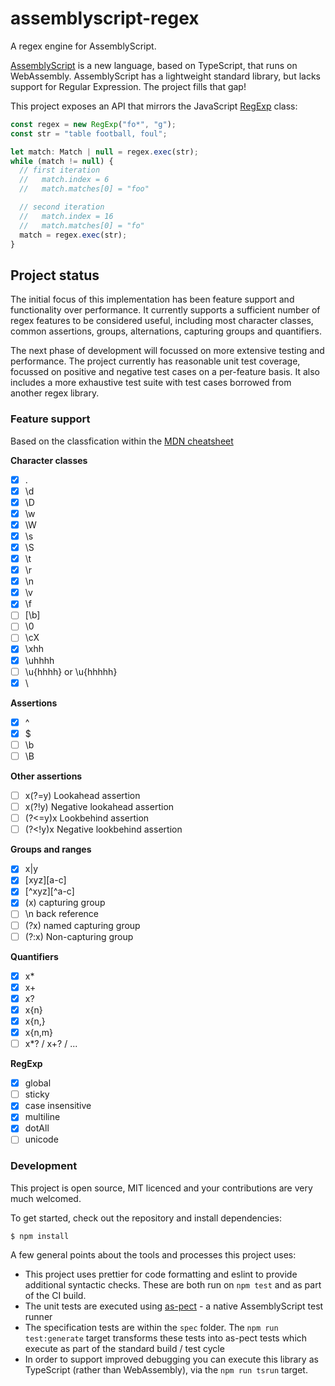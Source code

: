 # assemblyscript-regex

A regex engine for AssemblyScript.

[AssemblyScript](https://www.assemblyscript.org/) is a new language, based on TypeScript, that runs on WebAssembly. AssemblyScript has a lightweight standard library, but lacks support for Regular Expression. The project fills that gap!

This project exposes an API that mirrors the JavaScript [RegExp](https://developer.mozilla.org/en-US/docs/Web/JavaScript/Reference/Global_Objects/RegExp) class:

```javascript
const regex = new RegExp("fo*", "g");
const str = "table football, foul";

let match: Match | null = regex.exec(str);
while (match != null) {
  // first iteration
  //   match.index = 6
  //   match.matches[0] = "foo"

  // second iteration
  //   match.index = 16
  //   match.matches[0] = "fo"
  match = regex.exec(str);
}
```

## Project status

The initial focus of this implementation has been feature support and functionality over performance. It currently supports a sufficient number of regex features to be considered useful, including most character classes, common assertions, groups, alternations, capturing groups and quantifiers.

The next phase of development will focussed on more extensive testing and performance. The project currently has reasonable unit test coverage, focussed on positive and negative test cases on a per-feature basis. It also includes a more exhaustive test suite with test cases borrowed from another regex library.

### Feature support

Based on the classfication within the [MDN cheatsheet](https://developer.mozilla.org/en-US/docs/Web/JavaScript/Guide/Regular_Expressions/Cheatsheet)

**Character classes**

- [x] .
- [x] \d
- [x] \D
- [x] \w
- [x] \W
- [x] \s
- [x] \S
- [x] \t
- [x] \r
- [x] \n
- [x] \v
- [x] \f
- [ ] [\b]
- [ ] \0
- [ ] \cX
- [x] \xhh
- [x] \uhhhh
- [ ] \u{hhhh} or \u{hhhhh}
- [x] \

**Assertions**

- [x] ^
- [x] $
- [ ] \b
- [ ] \B

**Other assertions**

- [ ] x(?=y) Lookahead assertion
- [ ] x(?!y) Negative lookahead assertion
- [ ] (?<=y)x Lookbehind assertion
- [ ] (?<!y)x Negative lookbehind assertion

**Groups and ranges**

- [x] x|y
- [x] [xyz][a-c]
- [x] [^xyz][^a-c]
- [x] (x) capturing group
- [ ] \n back reference
- [ ] (?<Name>x) named capturing group
- [ ] (?:x) Non-capturing group

**Quantifiers**

- [x] x\*
- [x] x+
- [x] x?
- [x] x{n}
- [x] x{n,}
- [x] x{n,m}
- [ ] x\*? / x+? / ...

**RegExp**

- [x] global
- [ ] sticky
- [x] case insensitive
- [x] multiline
- [x] dotAll
- [ ] unicode

### Development

This project is open source, MIT licenced and your contributions are very much welcomed.

To get started, check out the repository and install dependencies:

```
$ npm install
```

A few general points about the tools and processes this project uses:

- This project uses prettier for code formatting and eslint to provide additional syntactic checks. These are both run on `npm test` and as part of the CI build.
- The unit tests are executed using [as-pect](https://github.com/jtenner/as-pect) - a native AssemblyScript test runner
- The specification tests are within the `spec` folder. The `npm run test:generate` target transforms these tests into as-pect tests which execute as part of the standard build / test cycle
- In order to support improved debugging you can execute this library as TypeScript (rather than WebAssembly), via the `npm run tsrun` target.
